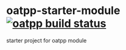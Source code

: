 # oatpp-starter-module [![oatpp build status](https://dev.azure.com/lganzzzo/lganzzzo/_apis/build/status/oatpp.oatpp-starter-module)](https://dev.azure.com/lganzzzo/lganzzzo/_build?definitionId=4)
starter project for oatpp module
